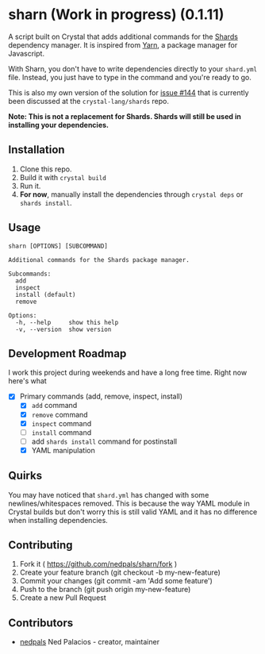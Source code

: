 # sharn (Work in progress) (0.1.11)

A script built on Crystal that adds additional commands for the [Shards](https://github.com/crystal-lang/shards) dependency manager. It is inspired from [Yarn](https://yarnpkg.com), a package manager for Javascript.

With Sharn, you don't have to write dependencies directly to your `shard.yml` file. Instead, you just have to type in the command and you're ready to go.

This is also my own version of the solution for [issue #144](https://github.com/crystal-lang/shards/issues/144) that is currently been discussed at the `crystal-lang/shards` repo.

**Note: This is not a replacement for Shards. Shards will still be used in installing your dependencies.**

## Installation

1. Clone this repo.
2. Build it with `crystal build`
3. Run it.
4. **For now**, manually install the dependencies through `crystal deps` or `shards install`.

## Usage

```shell
sharn [OPTIONS] [SUBCOMMAND]

Additional commands for the Shards package manager.

Subcommands:
  add
  inspect
  install (default)
  remove

Options:
  -h, --help     show this help
  -v, --version  show version
```

## Development Roadmap
I work this project during weekends and have a long free time. Right now here's what 

- [x] Primary commands (add, remove, inspect, install)
  - [x] `add` command
  - [x] `remove` command
  - [x] `inspect` command
  - [ ] `install` command
  - [ ] add `shards install` command for postinstall
  - [x] YAML manipulation 
	
## Quirks
You may have noticed that `shard.yml` has changed with some newlines/whitespaces removed. This is because the way YAML module in Crystal builds but don't worry this is still valid YAML and it has no difference when installing dependencies.

## Contributing

1. Fork it ( https://github.com/nedpals/sharn/fork )
2. Create your feature branch (git checkout -b my-new-feature)
3. Commit your changes (git commit -am 'Add some feature')
4. Push to the branch (git push origin my-new-feature)
5. Create a new Pull Request

## Contributors

- [nedpals](https://github.com/nedpals) Ned Palacios - creator, maintainer
